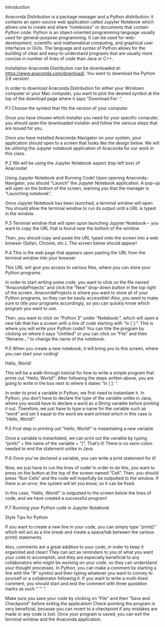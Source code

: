 
Introduction

Anaconda Distribution is a package manager and a Python distribution; it contains an open-source web application called Jupyter Notebook which allows one to create and share “notebooks” or documents that contain Python code. Python is an object-oriented programming language usually used for general-purpose programming. It can be used for web-development, scientific and mathematical computing, and graphical user interfaces or GUIs. The language and syntax of Python allows for the building of clear and easy-to understand programs that are usually more concise in number of lines of code than Java or C++.

Installation
 Anaconda Distribution can be downloaded at: https://www.anaconda.com/download/. You want to download the Python 3.6 version!

 In order to download Anaconda Distribution for either your Windows computer or your Mac computer, you want to pick the desired symbol at the top of the download page where it says “Download For: “.
 
 
 P.1 Choose the symbol that fits the version of your computer

Once you have chosen which installer you need for your specific computer, you should open the downloaded installer and follow the various steps that are issued for you.
 
Once you have installed Anaconda-Navigator on your system, your application should open to a screen that looks like the design below. We will be utilizing the Jupyter notebook application of Anaconda for our work in this class.


 P.2 We will be using the Jupyter Notebook aspect (top-left box) of Anaconda!
 
Using Jupyter Notebook and Running Code!
Upon opening Anaconda-Navigator, you should “Launch” the Jupyter Notebook application. A pop-up will open on the bottom of the screen, warning you that the manager is “Launching notebook”.
        	
Once Jupyter Notebook has been launched, a terminal window will open. You should allow the terminal window to run its output until a URL is typed in the window.

   P.3 Terminal window that will open upon launching Jupyter Notebook-- you want to copy the URL that is found near the bottom of the window. 
   
Then, you should copy and paste the URL typed onto the screen into a web browser (Safari, Chrome, etc.). The screen below should appear!

P.4 This is the web page that appears upon pasting the URL from the terminal window into your browser
 
This URL will give you access to various files, where you can store your Python programs.
 
In order to start writing some code, you want to click on the file named “AnacondaProjects” and click the “New” drop-down button in the top right of the screen. AnacondaProjects is where you want to store all of your Python programs, so they can be easily accessible! Also, you want to make sure to title your programs accordingly, so you can quickly know which program you want to use. 

Then, you want to click on “Python 3” under “Notebook:”, which will open a new tab that has a screen with a line of code starting with “In [ ]:”. This is where you will write your Python code!! You can title the program by clicking on where it says “Untitled” or you can click on “File” and then “Rename…” to change the name of the notebook.

P.5 When you create a new notebook, it will bring you to this screen, where you can start your coding!

Hello, World!

This will be a walk-through tutorial for how to write a simple program that prints out “Hello, World!”. After following the steps written above, you are going to write in the box next to where it states “In [  ]: “.

In order to print a variable in Python, we first need to instantiate it. In Python, you don’t have to declare the type of the variable unlike in Java, where you would have to declare a word as a String variable before printing it out. Therefore, we just have to type a name for the variable such as “word” and set it equal to the word we want printed which in this case is “Hello, World!”.
 
P.5 First step in printing out “Hello, World!” is instantiating a new variable

Once a variable is instantiated, we can print out the variable by typing “print(“ + the name of the variable + “)”. That’s it! There is no semi-colon needed to end the statement unlike in Java.
 
P.6 Once you’ve declared a variable, you can write a print statement for it!

Now, we just have to run the lines of code! In order to do this, you want to press on the button at the top of the screen named “Cell”. Then, you should press “Run Cells” and the code will hopefully be outputted to the window. If there is an error, the system will let you know, so it can be fixed.
 
In this case, “Hello, World!” is outputted to the screen below the lines of code, and we have created a successful program!
 
P.7 Running your Python code in Jupyter Notebook

Style Tips for Python

If you want to create a new line in your code, you can simply type “print()” which will act as a line break and create a space/tab between the various print() statements.
 
Also, comments are a great addition to your code, in order to keep it organized and clean! They can act as reminders to you of what you want your code to accomplish, and they are especially beneficial to any collaborators who might be working on your code, so they can understand your thought processes. In Python, you can make a comment by starting a line with the “#” symbol and then typing whatever you want to convey to yourself or a collaborator following it. If you want to write a multi-lined comment, you should start and end the comment with three quotation marks as such “ ‘’’ “. 
 
Make sure you save your code by clicking on “File” and then “Save and Checkpoint” before exiting the application! Check-pointing the program is very beneficial, because you can revert to a checkpoint if any mistakes are made or any code is lost. Once your program is saved, you can exit the terminal window and the Anaconda application. 
